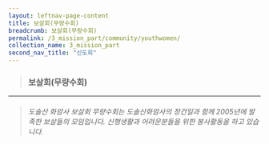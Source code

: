 ```yaml
---
layout: leftnav-page-content
title: 보살회(무량수회)
breadcrumb: 보살회(무량수회)
permalink: /3_mission_part/community/youthwomen/
collection_name: 3_mission_part
second_nav_title: "신도회"
---
```


> ### **보살회(무량수회)**

---

> ###### *도솔산 화암사 보살회 무량수회는 도솔산화암사의 창건일과 함께 2005년에 발족한 보살들의 모임입니다. 신행생활과 어려운분들을 위한 봉사활동을 하고 있습니다.*




